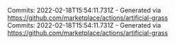 Commits: 2022-02-18T15:54:11.731Z - Generated via https://github.com/marketplace/actions/artificial-grass
<br>
Commits: 2022-02-18T15:54:11.731Z - Generated via https://github.com/marketplace/actions/artificial-grass
<br>
